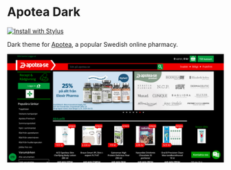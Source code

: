 # Apotea Dark

[![Install with Stylus](https://img.shields.io/badge/Install%20directly%20with-Stylus-238b8b.svg)](https://github.com/aruncveli/userstyles/raw/main/apotea/apotea.user.styl)

Dark theme for [Apotea](https://www.apotea.se/), a popular Swedish online pharmacy.

![Screenshot of snowfl](screenshot.png)

